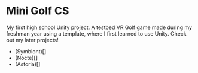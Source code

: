 # Mini Golf CS

My first high school Unity project. A testbed VR Golf game made during my freshman year using a template, where I first learned to use Unity. 
Check out my later projects!
- (Symbiont)[]
- (Nocte)[]
- (Astoria)[]
